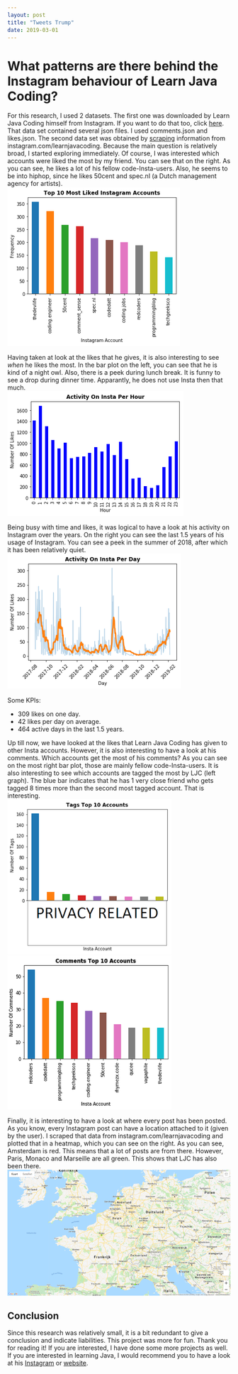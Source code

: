 ```yaml
---
layout: post
title: "Tweets Trump"
date: 2019-03-01
---
```


# What patterns are there behind the Instagram behaviour of Learn Java Coding?
For this research, I used 2 datasets. The first one was downloaded by Learn Java Coding himself from Instagram. If you want to do that too, click [here](https://www.cnet.com/how-to/how-to-download-all-your-instagram-data/). That data set contained several json files. I used comments.json and likes.json. The second data set was obtained by [scraping](https://realpython.com/python-web-scraping-practical-introduction/) information from instagram.com/learnjavacoding. 
Because the main question is relatively broad, I started exploring immediately. Of course, I was interested which accounts were liked the most by my friend. You can see that on the right. As you can see, he likes a lot of his fellow code-Insta-users. Also, he seems to be into hiphop, since he likes 50cent and spec.nl (a Dutch management agency for artists). <br/>
![Top 10 most liked instagram accounts](images/top10liked.png)

Having taken at look at the likes that he gives, it is also interesting to see *when* he likes the most. In the bar plot on the left, you can see that he is kind of a night owl. Also, there is a peek during lunch break. It is funny to see a drop during dinner time. Apparantly, he does not use Insta then that much.<br/>
![Activity on insta per hour](images/instaactivityhour.png)

Being busy with time and likes, it was logical to have a look at his activity on Instagram over the years. On the right you can see the last 1.5 years of his usage of Instagram. You can see a peek in the summer of 2018, after which it has been relatively quiet.<br/>
![Activity on insta per day](images/instaactivityday.png)

Some KPIs:
- 309 likes on one day.
- 42 likes per day on average.
- 464 active days in the last 1.5 years.

Up till now, we have looked at the likes that Learn Java Coding has given to other Insta accounts. However, it is also interesting to have a look at his comments. Which accounts get the most of his comments? As you can see on the most right bar plot, those are mainly fellow code-Insta-users.
It is also interesting to see which accounts are tagged the most by LJC (left graph). The blue bar indicates that he has 1 very close friend who gets tagged 8 times more than the second most tagged account. That is interesting.<br/>
![Tags](images/tags.png) ![Comments](images/comments.png)

Finally, it is interesting to have a look at where every post has been posted. As you know, every Instagram post can have a location attached to it (given by the user). I scraped that data from instagram.com/learnjavacoding and plotted that in a heatmap, which you can see on the right. As you can see, Amsterdam is red. This means that a lot of posts are from there. However, Paris, Monaco and Marseille are all green. This shows that LJC has also been there.<br/>
![Map](images/map.png)

## Conclusion
Since this research was relatively small, it is a bit redundant to give a conclusion and indicate liabilities. This project was more for fun. Thank you for reading it! If you are interested, I have done some more projects as well. If you are interested in learning Java, I would recommend you to have a look at his [Instagram](https://www.instagram.com/learnjavacoding/) or [website](https://learnjavacoding.com).
